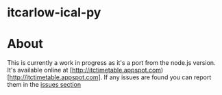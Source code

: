 itcarlow-ical-py
================

# About
This is currently a work in progress as it's a port from the node.js version. It's available online at
[http://itctimetable.appspot.com)[http://itctimetable.appspot.com]. If any issues are found you can report
them in the [issues section](https://github.com/danielconnor/itcarlow-ical-py/issues)
